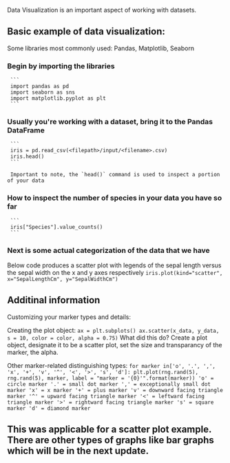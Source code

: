 Data Visualization is an important aspect of working with datasets.

## Basic example of data visualization:

Some libraries most commonly used:
Pandas, Matplotlib, Seaborn

### Begin by importing the libraries
     ```
     import pandas as pd
     import seaborn as sns
     import matplotlib.pyplot as plt
     ```
### Usually you're working with a dataset, bring it to the Pandas DataFrame
     ```
     iris = pd.read_csv(<filepath>/input/<filename>.csv)
     iris.head()
     ```
     
     Important to note, the `head()` command is used to inspect a portion of your data
     
### How to inspect the number of species in your data you have so far
     ```
     iris["Species"].value_counts()
     ```

### Next is some actual categorization of the data that we have
Below code produces a scatter plot with legends of the sepal length versus the sepal width on the x and y axes respectively
     ```
     iris.plot(kind="scatter", x="SepalLengthCm", y="SepalWidthCm")
     ```

## Additinal information
Customizing your marker types and details:

Creating the plot object:
     ```
     ax = plt.subplots()
     ax.scatter(x_data, y_data, s = 10, color = color, alpha = 0.75)
     ```
What did this do? Create a plot object, designate it to be a scatter plot, set the size and transparancy of the marker, the alpha.

Other marker-related distinguishing types:
     ```
     for marker in['o', '.', ',', 'x', '+', 'v', '^', '<', '>', 's', 'd']:
     plt.plot(rng.rand(5), rng.rand(5), marker, label = "marker = '{0}'".format(marker))
     'o' = circle marker
     '.' = small dot marker
     ',' = exceptionally small dot marker
     'x' = x marker
     '+' = plus marker
     'v' = downward facing triangle marker
     '^' = upward facing triangle marker
     '<' = leftward facing triangle marker
     '>' = rightward facing triangle marker
     's' = square marker
     'd' = diamond marker
     ```
## This was applicable for a scatter plot example. There are other types of graphs like bar graphs which will be in the next update.

     

